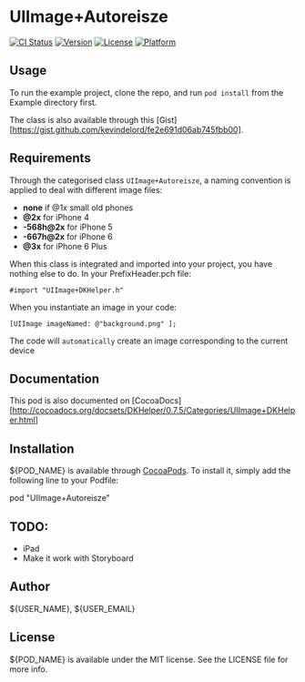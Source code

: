 # UIImage+Autoreisze

[![CI Status](http://img.shields.io/travis/${USER_NAME}/${REPO_NAME}.svg?style=flat)](https://travis-ci.org/${USER_NAME}/${REPO_NAME})
[![Version](https://img.shields.io/cocoapods/v/${POD_NAME}.svg?style=flat)](http://cocoadocs.org/docsets/${POD_NAME})
[![License](https://img.shields.io/cocoapods/l/${POD_NAME}.svg?style=flat)](http://cocoadocs.org/docsets/${POD_NAME})
[![Platform](https://img.shields.io/cocoapods/p/${POD_NAME}.svg?style=flat)](http://cocoadocs.org/docsets/${POD_NAME})

## Usage

To run the example project, clone the repo, and run `pod install` from the Example directory first.

The class is also available through this [Gist][https://gist.github.com/kevindelord/fe2e691d06ab745fbb00].

## Requirements

Through the categorised class `UIImage+Autoreisze`, a naming convention is applied to deal with different image files:

* **none** if @1x small old phones
* **@2x** for iPhone 4
* **-568h@2x** for iPhone 5
* **-667h@2x** for iPhone 6
* **@3x** for iPhone 6 Plus

When this class is integrated and imported into your project, you have nothing else to do.
In your PrefixHeader.pch file:

    #import "UIImage+DKHelper.h"

When you instantiate an image in your code:

    [UIImage imageNamed: @"background.png" ];

The code will `automatically` create an image corresponding to the current device

## Documentation

This pod is also documented on [CocoaDocs][http://cocoadocs.org/docsets/DKHelper/0.7.5/Categories/UIImage+DKHelper.html]

## Installation

${POD_NAME} is available through [CocoaPods](http://cocoapods.org). To install
it, simply add the following line to your Podfile:

pod "UIImage+Autoreisze"

## TODO:
* iPad
* Make it work with Storyboard

## Author

${USER_NAME}, ${USER_EMAIL}

## License

${POD_NAME} is available under the MIT license. See the LICENSE file for more info.
